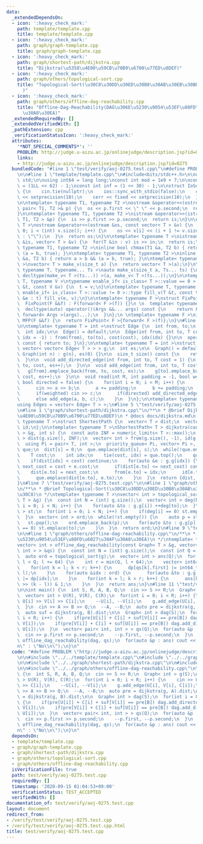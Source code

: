 ```yaml
---
data:
  _extendedDependsOn:
  - icon: ':heavy_check_mark:'
    path: template/template.cpp
    title: template/template.cpp
  - icon: ':heavy_check_mark:'
    path: graph/graph-template.cpp
    title: graph/graph-template.cpp
  - icon: ':heavy_check_mark:'
    path: graph/shortest-path/dijkstra.cpp
    title: "Dijkstra(\u5358\u4E00\u59CB\u70B9\u6700\u77ED\u8DEF)"
  - icon: ':heavy_check_mark:'
    path: graph/others/topological-sort.cpp
    title: "Topological-Sort(\u30C8\u30DD\u30ED\u30B8\u30AB\u30EB\u30BD\u30FC\u30C8\
      )"
  - icon: ':heavy_check_mark:'
    path: graph/others/offline-dag-reachability.cpp
    title: "Offline-Dag-Reachability(DAG\u306E\u5230\u9054\u53EF\u80FD\u6027\u30AF\
      \u30A8\u30EA)"
  _extendedRequiredBy: []
  _extendedVerifiedWith: []
  _pathExtension: cpp
  _verificationStatusIcon: ':heavy_check_mark:'
  attributes:
    '*NOT_SPECIAL_COMMENTS*': ''
    PROBLEM: http://judge.u-aizu.ac.jp/onlinejudge/description.jsp?id=0275
    links:
    - http://judge.u-aizu.ac.jp/onlinejudge/description.jsp?id=0275
  bundledCode: "#line 1 \"test/verify/aoj-0275.test.cpp\"\n#define PROBLEM \"http://judge.u-aizu.ac.jp/onlinejudge/description.jsp?id=0275\"\
    \n\n#line 1 \"template/template.cpp\"\n#include<bits/stdc++.h>\n\nusing namespace\
    \ std;\n\nusing int64 = long long;\nconst int mod = 1e9 + 7;\n\nconst int64 infll\
    \ = (1LL << 62) - 1;\nconst int inf = (1 << 30) - 1;\n\nstruct IoSetup {\n  IoSetup()\
    \ {\n    cin.tie(nullptr);\n    ios::sync_with_stdio(false);\n    cout << fixed\
    \ << setprecision(10);\n    cerr << fixed << setprecision(10);\n  }\n} iosetup;\n\
    \n\ntemplate< typename T1, typename T2 >\nostream &operator<<(ostream &os, const\
    \ pair< T1, T2 >& p) {\n  os << p.first << \" \" << p.second;\n  return os;\n\
    }\n\ntemplate< typename T1, typename T2 >\nistream &operator>>(istream &is, pair<\
    \ T1, T2 > &p) {\n  is >> p.first >> p.second;\n  return is;\n}\n\ntemplate< typename\
    \ T >\nostream &operator<<(ostream &os, const vector< T > &v) {\n  for(int i =\
    \ 0; i < (int) v.size(); i++) {\n    os << v[i] << (i + 1 != v.size() ? \" \"\
    \ : \"\");\n  }\n  return os;\n}\n\ntemplate< typename T >\nistream &operator>>(istream\
    \ &is, vector< T > &v) {\n  for(T &in : v) is >> in;\n  return is;\n}\n\ntemplate<\
    \ typename T1, typename T2 >\ninline bool chmax(T1 &a, T2 b) { return a < b &&\
    \ (a = b, true); }\n\ntemplate< typename T1, typename T2 >\ninline bool chmin(T1\
    \ &a, T2 b) { return a > b && (a = b, true); }\n\ntemplate< typename T = int64\
    \ >\nvector< T > make_v(size_t a) {\n  return vector< T >(a);\n}\n\ntemplate<\
    \ typename T, typename... Ts >\nauto make_v(size_t a, Ts... ts) {\n  return vector<\
    \ decltype(make_v< T >(ts...)) >(a, make_v< T >(ts...));\n}\n\ntemplate< typename\
    \ T, typename V >\ntypename enable_if< is_class< T >::value == 0 >::type fill_v(T\
    \ &t, const V &v) {\n  t = v;\n}\n\ntemplate< typename T, typename V >\ntypename\
    \ enable_if< is_class< T >::value != 0 >::type fill_v(T &t, const V &v) {\n  for(auto\
    \ &e : t) fill_v(e, v);\n}\n\ntemplate< typename F >\nstruct FixPoint : F {\n\
    \  FixPoint(F &&f) : F(forward< F >(f)) {}\n \n  template< typename... Args >\n\
    \  decltype(auto) operator()(Args &&... args) const {\n    return F::operator()(*this,\
    \ forward< Args >(args)...);\n  }\n};\n \ntemplate< typename F >\ninline decltype(auto)\
    \ MFP(F &&f) {\n  return FixPoint< F >{forward< F >(f)};\n}\n#line 2 \"graph/graph-template.cpp\"\
    \n\ntemplate< typename T = int >\nstruct Edge {\n  int from, to;\n  T cost;\n\
    \  int idx;\n\n  Edge() = default;\n\n  Edge(int from, int to, T cost = 1, int\
    \ idx = -1) : from(from), to(to), cost(cost), idx(idx) {}\n\n  operator int()\
    \ const { return to; }\n};\n\ntemplate< typename T = int >\nstruct Graph {\n \
    \ vector< vector< Edge< T > > > g;\n  int es;\n\n  Graph() = default;\n\n  explicit\
    \ Graph(int n) : g(n), es(0) {}\n\n  size_t size() const {\n    return g.size();\n\
    \  }\n\n  void add_directed_edge(int from, int to, T cost = 1) {\n    g[from].emplace_back(from,\
    \ to, cost, es++);\n  }\n\n  void add_edge(int from, int to, T cost = 1) {\n \
    \   g[from].emplace_back(from, to, cost, es);\n    g[to].emplace_back(to, from,\
    \ cost, es++);\n  }\n\n  void read(int M, int padding = -1, bool weighted = false,\
    \ bool directed = false) {\n    for(int i = 0; i < M; i++) {\n      int a, b;\n\
    \      cin >> a >> b;\n      a += padding;\n      b += padding;\n      T c = T(1);\n\
    \      if(weighted) cin >> c;\n      if(directed) add_directed_edge(a, b, c);\n\
    \      else add_edge(a, b, c);\n    }\n  }\n};\n\ntemplate< typename T = int >\n\
    using Edges = vector< Edge< T > >;\n#line 5 \"test/verify/aoj-0275.test.cpp\"\n\
    \n#line 1 \"graph/shortest-path/dijkstra.cpp\"\n/**\n * @brief Dijkstra(\u5358\
    \u4E00\u59CB\u70B9\u6700\u77ED\u8DEF)\n * @docs docs/dijkstra.md\n */\ntemplate<\
    \ typename T >\nstruct ShortestPath {\n  vector< T > dist;\n  vector< int > from,\
    \ id;\n};\n\ntemplate< typename T >\nShortestPath< T > dijkstra(const Graph< T\
    \ > &g, int s) {\n  const auto INF = numeric_limits< T >::max();\n  vector< T\
    \ > dist(g.size(), INF);\n  vector< int > from(g.size(), -1), id(g.size(), -1);\n\
    \  using Pi = pair< T, int >;\n  priority_queue< Pi, vector< Pi >, greater<> >\
    \ que;\n  dist[s] = 0;\n  que.emplace(dist[s], s);\n  while(!que.empty()) {\n\
    \    T cost;\n    int idx;\n    tie(cost, idx) = que.top();\n    que.pop();\n\
    \    if(dist[idx] < cost) continue;\n    for(auto &e : g.g[idx]) {\n      auto\
    \ next_cost = cost + e.cost;\n      if(dist[e.to] <= next_cost) continue;\n  \
    \    dist[e.to] = next_cost;\n      from[e.to] = idx;\n      id[e.to] = e.idx;\n\
    \      que.emplace(dist[e.to], e.to);\n    }\n  }\n  return {dist, from, id};\n\
    }\n#line 7 \"test/verify/aoj-0275.test.cpp\"\n\n#line 1 \"graph/others/topological-sort.cpp\"\
    \n/**\n * @brief Topological-Sort(\u30C8\u30DD\u30ED\u30B8\u30AB\u30EB\u30BD\u30FC\
    \u30C8)\n */\ntemplate< typename T >\nvector< int > topological_sort(const Graph<\
    \ T > &g) {\n  const int N = (int) g.size();\n  vector< int > deg(N);\n  for(int\
    \ i = 0; i < N; i++) {\n    for(auto &to : g.g[i]) ++deg[to];\n  }\n  stack< int\
    \ > st;\n  for(int i = 0; i < N; i++) {\n    if(deg[i] == 0) st.emplace(i);\n\
    \  }\n  vector< int > ord;\n  while(!st.empty()) {\n    auto p = st.top();\n \
    \   st.pop();\n    ord.emplace_back(p);\n    for(auto &to : g.g[p]) {\n      if(--deg[to]\
    \ == 0) st.emplace(to);\n    }\n  }\n  return ord;\n}\n#line 9 \"test/verify/aoj-0275.test.cpp\"\
    \n\n#line 1 \"graph/others/offline-dag-reachability.cpp\"\n/**\n * @brief Offline-Dag-Reachability(DAG\u306E\
    \u5230\u9054\u53EF\u80FD\u6027\u30AF\u30A8\u30EA)\n */\ntemplate< typename T >\n\
    vector< int > offline_dag_reachability(const Graph< T > &g, vector< pair< int,\
    \ int > > &qs) {\n  const int N = (int) g.size();\n  const int Q = (int) qs.size();\n\
    \  auto ord = topological_sort(g);\n  vector< int > ans(Q);\n  for(int l = 0;\
    \ l < Q; l += 64) {\n    int r = min(Q, l + 64);\n    vector< int64_t > dp(N);\n\
    \    for(int k = l; k < r; k++) {\n      dp[qs[k].first] |= int64_t(1) << (k -\
    \ l);\n    }\n    for(auto &idx : ord) {\n      for(auto &to : g.g[idx]) dp[to]\
    \ |= dp[idx];\n    }\n    for(int k = l; k < r; k++) {\n      ans[k] = (dp[qs[k].second]\
    \ >> (k - l)) & 1;\n    }\n  }\n  return ans;\n}\n#line 11 \"test/verify/aoj-0275.test.cpp\"\
    \n\nint main() {\n  int S, R, A, B, Q;\n  cin >> S >> R;\n  Graph< int > g(S);\n\
    \  vector< int > U(R), V(R), C(R);\n  for(int i = 0; i < R; i++) {\n    cin >>\
    \ U[i] >> V[i] >> C[i];\n    --U[i], --V[i];\n    g.add_edge(U[i], V[i], C[i]);\n\
    \  }\n  cin >> A >> B >> Q;\n  --A, --B;\n  auto pre = dijkstra(g, A).dist;\n\
    \  auto suf = dijkstra(g, B).dist;\n\n  Graph< int > dag(S);\n  for(int i = 0;\
    \ i < R; i++) {\n    if(pre[U[i]] + C[i] + suf[V[i]] == pre[B]) dag.add_directed_edge(U[i],\
    \ V[i]);\n    if(pre[V[i]] + C[i] + suf[U[i]] == pre[B]) dag.add_directed_edge(V[i],\
    \ U[i]);\n  }\n  vector< pair< int, int > > qs(Q);\n  for(auto &p : qs) {\n  \
    \  cin >> p.first >> p.second;\n    --p.first, --p.second;\n  }\n  auto ans =\
    \ offline_dag_reachability(dag, qs);\n  for(auto &p : ans) cout << (p ? \"Yes\\\
    n\" : \"No\\n\");\n}\n"
  code: "#define PROBLEM \"http://judge.u-aizu.ac.jp/onlinejudge/description.jsp?id=0275\"\
    \n\n#include \"../../template/template.cpp\"\n#include \"../../graph/graph-template.cpp\"\
    \n\n#include \"../../graph/shortest-path/dijkstra.cpp\"\n\n#include \"../../graph/others/topological-sort.cpp\"\
    \n\n#include \"../../graph/others/offline-dag-reachability.cpp\"\n\nint main()\
    \ {\n  int S, R, A, B, Q;\n  cin >> S >> R;\n  Graph< int > g(S);\n  vector< int\
    \ > U(R), V(R), C(R);\n  for(int i = 0; i < R; i++) {\n    cin >> U[i] >> V[i]\
    \ >> C[i];\n    --U[i], --V[i];\n    g.add_edge(U[i], V[i], C[i]);\n  }\n  cin\
    \ >> A >> B >> Q;\n  --A, --B;\n  auto pre = dijkstra(g, A).dist;\n  auto suf\
    \ = dijkstra(g, B).dist;\n\n  Graph< int > dag(S);\n  for(int i = 0; i < R; i++)\
    \ {\n    if(pre[U[i]] + C[i] + suf[V[i]] == pre[B]) dag.add_directed_edge(U[i],\
    \ V[i]);\n    if(pre[V[i]] + C[i] + suf[U[i]] == pre[B]) dag.add_directed_edge(V[i],\
    \ U[i]);\n  }\n  vector< pair< int, int > > qs(Q);\n  for(auto &p : qs) {\n  \
    \  cin >> p.first >> p.second;\n    --p.first, --p.second;\n  }\n  auto ans =\
    \ offline_dag_reachability(dag, qs);\n  for(auto &p : ans) cout << (p ? \"Yes\\\
    n\" : \"No\\n\");\n}\n"
  dependsOn:
  - template/template.cpp
  - graph/graph-template.cpp
  - graph/shortest-path/dijkstra.cpp
  - graph/others/topological-sort.cpp
  - graph/others/offline-dag-reachability.cpp
  isVerificationFile: true
  path: test/verify/aoj-0275.test.cpp
  requiredBy: []
  timestamp: '2020-09-15 01:04:53+09:00'
  verificationStatus: TEST_ACCEPTED
  verifiedWith: []
documentation_of: test/verify/aoj-0275.test.cpp
layout: document
redirect_from:
- /verify/test/verify/aoj-0275.test.cpp
- /verify/test/verify/aoj-0275.test.cpp.html
title: test/verify/aoj-0275.test.cpp
---
```

